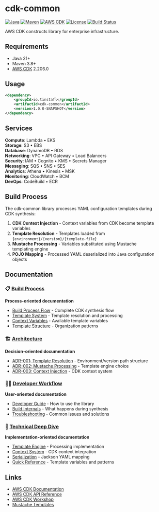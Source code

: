 # cdk-common

[![Java](https://img.shields.io/badge/Java-21-orange.svg)](https://openjdk.java.net/projects/jdk/21/)
[![Maven](https://img.shields.io/badge/Maven-3.8+-blue.svg)](https://maven.apache.org/)
[![AWS CDK](https://img.shields.io/badge/AWS%20CDK-2.206.0-yellow.svg)](https://aws.amazon.com/cdk/)
[![License](https://img.shields.io/badge/License-MIT-green.svg)](#)
[![Build Status](https://img.shields.io/badge/Build-Passing-brightgreen.svg)](#)

AWS CDK constructs library for enterprise infrastructure.

## Requirements

- Java 21+
- Maven 3.8+
- [AWS CDK](https://aws.amazon.com/cdk/) 2.206.0

## Usage

```xml
<dependency>
    <groupId>io.tinstafl</groupId>
    <artifactId>cdk-common</artifactId>
    <version>1.0.0-SNAPSHOT</version>
</dependency>
```

## Services

**Compute**: Lambda • EKS  
**Storage**: S3 • EBS  
**Database**: DynamoDB • RDS  
**Networking**: VPC • API Gateway • Load Balancers  
**Security**: IAM • Cognito • KMS • Secrets Manager  
**Messaging**: SQS • SNS • SES  
**Analytics**: Athena • Kinesis • MSK  
**Monitoring**: CloudWatch • BCM  
**DevOps**: CodeBuild • ECR

## Build Process

The cdk-common library processes YAML configuration templates during CDK
synthesis:

1. **CDK Context Injection** - Context variables from CDK become template
   variables
2. **Template Resolution** - Templates loaded from
   `{environment}/{version}/{template-file}`
3. **Mustache Processing** - Variables substituted using Mustache templating
   engine
4. **POJO Mapping** - Processed YAML deserialized into Java configuration
   objects

## Documentation

### 📋 [Build Process](docs/build-process/)

**Process-oriented documentation**

- [Build Process Flow](docs/build-process/build-process.md) - Complete CDK
  synthesis flow
- [Template System](docs/build-process/template-system.md) - Template resolution
  and processing
- [Context Variables](docs/build-process/examples/context-variables.md) -
  Available template variables
- [Template Structure](docs/build-process/examples/template-structure.md) -
  Organization patterns

### 🏗️ [Architecture](docs/architecture/)

**Decision-oriented documentation**

- [ADR-001: Template Resolution](docs/architecture/adr-001-template-resolution.md) -
  Environment/version path structure
- [ADR-002: Mustache Processing](docs/architecture/adr-002-mustache-processing.md) -
  Template engine choice
- [ADR-003: Context Injection](docs/architecture/adr-003-context-injection.md) -
  CDK context system

### 👩‍💻 [Developer Workflow](docs/developer-workflow/)

**User-oriented documentation**

- [Developer Guide](docs/developer-workflow/developer-guide.md) - How to use the
  library
- [Build Internals](docs/developer-workflow/build-internals.md) - What happens
  during synthesis
- [Troubleshooting](docs/developer-workflow/troubleshooting.md) - Common issues
  and solutions

### 🔧 [Technical Deep Dive](docs/technical-deep-dive/)

**Implementation-oriented documentation**

- [Template Engine](docs/technical-deep-dive/internals/template-engine.md) -
  Processing implementation
- [Context System](docs/technical-deep-dive/internals/context-system.md) - CDK
  context integration
- [Serialization](docs/technical-deep-dive/internals/serialization.md) - Jackson
  YAML mapping
- [Quick Reference](docs/technical-deep-dive/quick-reference.md) - Template
  variables and patterns

## Links

- [AWS CDK Documentation](https://docs.aws.amazon.com/cdk/)
- [AWS CDK API Reference](https://docs.aws.amazon.com/cdk/api/v2/)
- [AWS CDK Workshop](https://cdkworkshop.com/)
- [Mustache Templates](https://mustache.github.io/)
